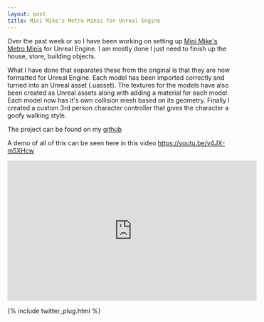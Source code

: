 ```yaml
---
layout: post
title: Mini Mike's Metro Minis for Unreal Engine
---
```


Over the past week or so I have been working on setting up [Mini Mike's Metro Minis](http://mikelovesrobots.github.io/mmmm/) for Unreal Engine. I am mostly done I just need to finish up the house, store, building objects.

What I have done that separates these from the original is that they are now formatted for Unreal Engine. Each model has been imported correctly and turned into an Unreal asset (.uasset). The textures for the models have also been created as Unreal assets along with adding a material for each model. Each model now has it's own collision mesh based on its geometry. Finally I created a custom 3rd person character controller that gives the character a goofy walking style.

The project can be found on my [github](https://github.com/jamolnng/mmmm)

A demo of all of this can be seen here in this video https://youtu.be/v4JX-m5XHcw

<iframe width="560" height="315" src="https://www.youtube.com/embed/v4JX-m5XHcw" frameborder="0" allowfullscreen></iframe>

{% include twitter_plug.html %}